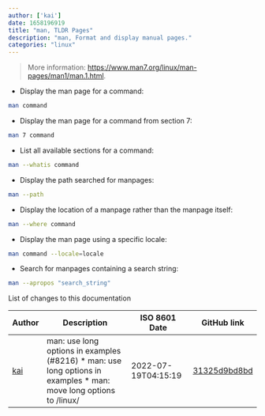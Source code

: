 ```yaml
---
author: ['kai']
date: 1658196919
title: "man, TLDR Pages"
description: "man, Format and display manual pages."
categories: "linux"
---
```

> More information: <https://www.man7.org/linux/man-pages/man1/man.1.html>.

- Display the man page for a command:

```bash
man command
```

- Display the man page for a command from section 7:

```bash
man 7 command
```

- List all available sections for a command:

```bash
man --whatis command
```

- Display the path searched for manpages:

```bash
man --path
```

- Display the location of a manpage rather than the manpage itself:

```bash
man --where command
```

- Display the man page using a specific locale:

```bash
man command --locale=locale
```

- Search for manpages containing a search string:

```bash
man --apropos "search_string"
```
List of changes to this documentation


Author | Description | ISO 8601 Date | GitHub link
------|-----|-----|-----
[kai](mailto:gmdezreal@gmail.com) | man: use long options in examples (#8216) * man: use long options in examples * man: move long options to /linux/ | 2022-07-19T04:15:19 | [31325d9bd8bd](https://github.com/tldr-pages/tldr/commit/31325d9bd8bd0fbed7cb9d4d2cde6546d8d8f8ab)

